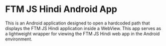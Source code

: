 # FTM JS Hindi Android App

This is an Android application designed to open a hardcoded path that displays the FTM JS Hindi application inside a WebView. This app serves as a lightweight wrapper for viewing the FTM JS Hindi web app in the Android environment.
